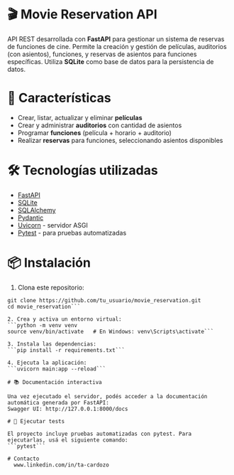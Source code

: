 # 🎬 Movie Reservation API

API REST desarrollada con **FastAPI** para gestionar un sistema de reservas de funciones de cine. Permite la creación y gestión de películas, auditorios (con asientos), funciones, y reservas de asientos para funciones específicas. Utiliza **SQLite** como base de datos para la persistencia de datos.

# 🚀 Características

- Crear, listar, actualizar y eliminar **películas**
- Crear y administrar **auditorios** con cantidad de asientos
- Programar **funciones** (película + horario + auditorio)
- Realizar **reservas** para funciones, seleccionando asientos disponibles

# 🛠 Tecnologías utilizadas

- [FastAPI](https://fastapi.tiangolo.com/)
- [SQLite](https://www.sqlite.org/index.html)
- [SQLAlchemy](https://www.sqlalchemy.org/)
- [Pydantic](https://docs.pydantic.dev/)
- [Uvicorn](https://www.uvicorn.org/) - servidor ASGI
- [Pytest](https://docs.pytest.org/) - para pruebas automatizadas

# 📦 Instalación

1. Clona este repositorio:

```
git clone https://github.com/tu_usuario/movie_reservation.git
cd movie_reservation```

2. Crea y activa un entorno virtual:
```python -m venv venv
source venv/bin/activate   # En Windows: venv\Scripts\activate```

3. Instala las dependencias:
```pip install -r requirements.txt```

4. Ejecuta la aplicación:
```uvicorn main:app --reload```

# 📚 Documentación interactiva

Una vez ejecutado el servidor, podés acceder a la documentación automática generada por FastAPI:
Swagger UI: http://127.0.0.1:8000/docs

# 🧪 Ejecutar tests

El proyecto incluye pruebas automatizadas con pytest. Para ejecutarlas, usá el siguiente comando:
```pytest```

# Contacto
  www.linkedin.com/in/ta-cardozo
